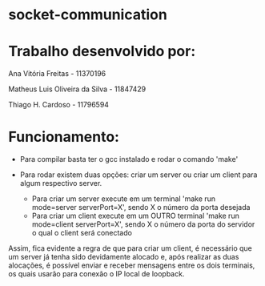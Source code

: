 # socket-communication

# Trabalho desenvolvido por:

Ana Vitória Freitas - 11370196

Matheus Luis Oliveira da Silva - 11847429

Thiago H. Cardoso - 11796594

# Funcionamento:

- Para compilar basta ter o gcc instalado e rodar o comando 'make'

- Para rodar existem duas opções: criar um server ou criar um client para algum respectivo server.
	- Para criar um server execute em um terminal 'make run mode=server serverPort=X', sendo X o número da porta desejada
	- Para criar um client execute em um OUTRO terminal 'make run mode=client serverPort=X', sendo X o número da porta do servidor o qual o client será conectado

Assim, fica evidente a regra de que para criar um client, é necessário que um server já tenha sido devidamente alocado e, após realizar as duas alocações, é possível enviar e receber mensagens entre os dois terminais, os quais usarão para conexão o IP local de loopback.
